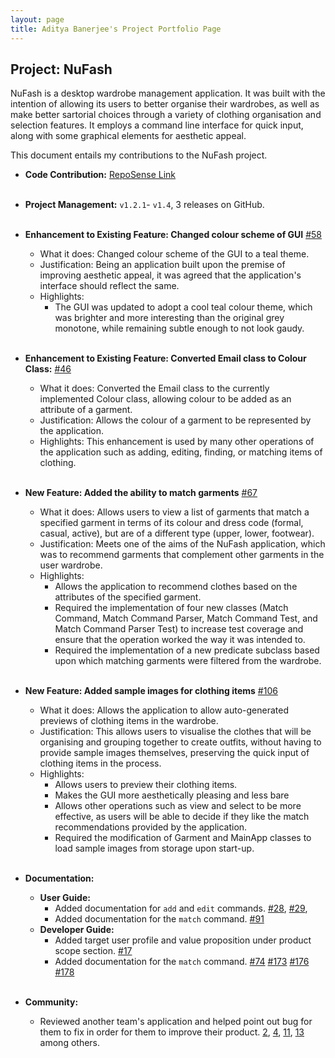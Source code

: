```yaml
---
layout: page
title: Aditya Banerjee's Project Portfolio Page 
---
```


## Project: NuFash

NuFash is a desktop wardrobe management application. It was built with the intention
of allowing its users to better organise their wardrobes, as well as make better sartorial choices 
through a variety of clothing organisation and selection features. 
It employs a command line interface for quick input, 
along with some graphical elements for aesthetic appeal.

This document entails my contributions to the NuFash project.

* **Code Contribution:** [RepoSense Link](https://nus-cs2103-ay2021s2.github.io/tp-dashboard/?search=adidoesnt&sort=groupTitle&sortWithin=title&since=2021-02-19&timeframe=commit&mergegroup=&groupSelect=groupByRepos&breakdown=false&tabOpen=true&tabType=authorship&tabAuthor=adidoesnt&tabRepo=AY2021S2-CS2103T-T12-1%2Ftp%5Bmaster%5D&authorshipIsMergeGroup=false&authorshipFileTypes=docs~functional-code~test-code&authorshipIsBinaryFileTypeChecked=false) <br>
  <br>
* **Project Management:** `v1.2.1`- `v1.4`, 3 releases on GitHub. <br>
  <br>
* **Enhancement to Existing Feature: Changed colour scheme of GUI**
  [\#58](https://github.com/AY2021S2-CS2103T-T12-1/tp/pull/58)
  * What it does: Changed colour scheme of the GUI to a teal theme.
  * Justification: Being an application built upon the premise of improving
    aesthetic appeal, it was agreed that the application's interface should reflect
    the same.
  * Highlights:
    * The GUI was updated to adopt a cool teal colour theme, which was brighter and more
      interesting than the original grey monotone, while remaining subtle enough to not look
      gaudy.
<br><br>
* **Enhancement to Existing Feature: Converted Email class to Colour Class:**
  [\#46](https://github.com/AY2021S2-CS2103T-T12-1/tp/pull/46)
  * What it does: Converted the Email class to the currently implemented Colour class, allowing colour to be added as an
    attribute of a garment.
  * Justification: Allows the colour of a garment to be represented by the application.
  * Highlights: This enhancement is used by many other operations of the application
    such as adding, editing, finding, or matching items of clothing.
    <br><br>
* **New Feature: Added the ability to match garments**
  [\#67](https://github.com/AY2021S2-CS2103T-T12-1/tp/pull/67)
  * What it does: Allows users to view a list of garments that match a specified
  garment in terms of its colour and dress code (formal, casual, active), 
  but are of a different type (upper, lower, footwear).
  * Justification: Meets one of the aims of the NuFash application, which was
    to recommend garments that complement other garments in the user wardrobe.
  * Highlights: 
      * Allows the application to recommend clothes based on the attributes
        of the specified garment.
      * Required the implementation of four new classes (Match Command, Match
        Command Parser, Match Command Test, and Match Command Parser Test) to 
        increase test coverage and ensure that the operation worked the way it was intended to.
      * Required the implementation of a new predicate subclass based upon which
        matching garments were filtered from the wardrobe.
  <br><br>
* **New Feature: Added sample images for clothing items**
  [\#106](https://github.com/AY2021S2-CS2103T-T12-1/tp/pull/106)
  * What it does: Allows the application to allow auto-generated previews
    of clothing items in the wardrobe.
  * Justification: This allows users to visualise the clothes that will be
    organising and grouping together to create outfits, without having to
    provide sample images themselves, preserving the quick input of clothing
    items in the process.
  * Highlights:
    * Allows users to preview their clothing items.
    * Makes the GUI more aesthetically pleasing and less bare
    * Allows other operations such as view and select to be more effective,
      as users will be able to decide if they like the match recommendations
      provided by the application.
    * Required the modification of Garment and MainApp classes to load
      sample images from storage upon start-up.
      <br><br>
* **Documentation:**
  * **User Guide:**
    * Added documentation for `add` and `edit` commands.
      [\#28](https://github.com/AY2021S2-CS2103T-T12-1/tp/pull/28),
      [\#29](https://github.com/AY2021S2-CS2103T-T12-1/tp/pull/29),
    * Added documentation for the `match` command.
      [\#91](https://github.com/AY2021S2-CS2103T-T12-1/tp/pull/91)
  * **Developer Guide:**
    * Added target user profile and value proposition under product scope section.
      [\#17](https://github.com/AY2021S2-CS2103T-T12-1/tp/pull/17)
    * Added documentation for the `match` command.
      [\#74](https://github.com/AY2021S2-CS2103T-T12-1/tp/pull/74)
      [\#173](https://github.com/AY2021S2-CS2103T-T12-1/tp/pull/173)
      [\#176](https://github.com/AY2021S2-CS2103T-T12-1/tp/pull/176)
      [\#178](https://github.com/AY2021S2-CS2103T-T12-1/tp/pull/178)
<br><br>
* **Community:**
  
  * Reviewed another team's application and helped point out bug for them to fix in order for them to improve their product. [2](https://github.com/adidoesnt/ped/issues/2), [4](https://github.com/adidoesnt/ped/issues/4), [11](https://github.com/adidoesnt/ped/issues/11), [13](https://github.com/adidoesnt/ped/issues/13) among others.
